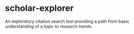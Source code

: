 scholar-explorer
================

An exploratory citation search tool providing a path from basic understanding of a topic to research trends.
